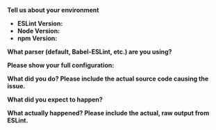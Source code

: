 **Tell us about your environment**

* **ESLint Version:**
* **Node Version:**
* **npm Version:**

**What parser (default, Babel-ESLint, etc.) are you using?**

**Please show your full configuration:**

**What did you do? Please include the actual source code causing the issue.**

**What did you expect to happen?**

**What actually happened? Please include the actual, raw output from ESLint.**

